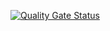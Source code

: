 [![Quality Gate Status](https://sonar.awaly.nl/api/project_badges/measure?project=awaly_receptionist_AYmeE6FzirDzgCU6yXt5&metric=alert_status&token=sqb_99ba8fb086f64413e1e4ae2f07a138ae6aa2a7fc)](https://sonar.awaly.nl/dashboard?id=awaly_receptionist_AYmeE6FzirDzgCU6yXt5)

